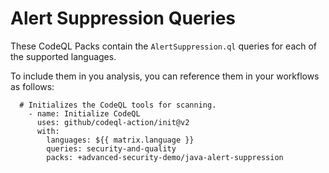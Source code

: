 # Alert Suppression Queries 

These CodeQL Packs contain the `AlertSuppression.ql` queries for each of the supported languages. 

To include them in you analysis, you can reference them in your workflows as follows:

```CodeQL 
  # Initializes the CodeQL tools for scanning.
    - name: Initialize CodeQL
      uses: github/codeql-action/init@v2
      with:
        languages: ${{ matrix.language }}
        queries: security-and-quality
        packs: +advanced-security-demo/java-alert-suppression
```
